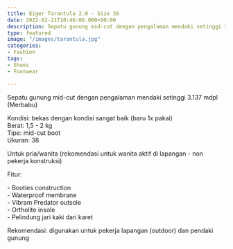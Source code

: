 ```yaml
---
title: Eiger Tarantula 2.0 - Size 38
date: 2022-02-21T10:46:00.000+00:00
description: Sepatu gunung mid-cut dengan pengalaman mendaki setinggi 3.137 mdpl.
type: featured
image: "/images/tarantula.jpg"
categories:
- Fashion
tags:
- Shoes
- Footwear

---
```

Sepatu gunung mid-cut dengan pengalaman mendaki setinggi 3.137 mdpl (Merbabu)

Kondisi: bekas dengan kondisi sangat baik (baru 1x pakai)   
Berat: 1,5 - 2 kg  
Tipe: mid-cut boot  
Ukuran: 38

Untuk pria/wanita (rekomendasi untuk wanita aktif di lapangan - non pekerja konstruksi)

Fitur:

\- Booties construction  
\- Waterproof membrane   
\- Vibram Predator outsole  
\- Ortholite insole  
\- Pelindung jari kaki dari karet

Rekomendasi: digunakan untuk pekerja lapangan (outdoor) dan pendaki gunung